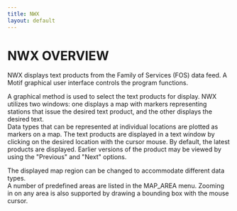 ```yaml
---
title: NWX
layout: default
---
```



# NWX OVERVIEW


NWX displays text products from the Family of Services (FOS) data feed.  A 
Motif graphical user interface controls the program functions.

A graphical method is used to select the text products for display.  NWX 
utilizes two windows:  one displays a map with markers representing stations 
that issue the desired text product, and the other displays the desired text.  
Data types that can be represented at individual locations are plotted as 
markers on a map.  The text products are displayed in a text window by 
clicking on the desired location with the cursor mouse.  By default, the 
latest products are displayed.  Earlier versions of the product may be viewed 
by using the "Previous" and "Next" options.

The displayed map region can be changed to accommodate different data types.  
A number of predefined areas are listed in the MAP_AREA menu.  Zooming in on 
any area is also supported by drawing a bounding box with the mouse cursor.
